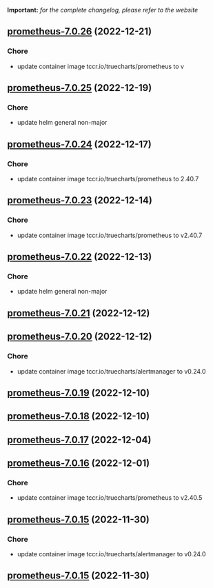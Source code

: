 **Important:**
*for the complete changelog, please refer to the website*




## [prometheus-7.0.26](https://github.com/truecharts/charts/compare/uptimerobot-prometheus-6.0.4...prometheus-7.0.26) (2022-12-21)

### Chore

- update container image tccr.io/truecharts/prometheus to v
  
  


## [prometheus-7.0.25](https://github.com/truecharts/charts/compare/prometheus-7.0.24...prometheus-7.0.25) (2022-12-19)

### Chore

- update helm general non-major
  
  


## [prometheus-7.0.24](https://github.com/truecharts/charts/compare/prometheus-7.0.23...prometheus-7.0.24) (2022-12-17)

### Chore

- update container image tccr.io/truecharts/prometheus to 2.40.7
  
  


## [prometheus-7.0.23](https://github.com/truecharts/charts/compare/uptimerobot-prometheus-6.0.3...prometheus-7.0.23) (2022-12-14)

### Chore

- update container image tccr.io/truecharts/prometheus to v2.40.7
  
  


## [prometheus-7.0.22](https://github.com/truecharts/charts/compare/prometheus-7.0.21...prometheus-7.0.22) (2022-12-13)

### Chore

- update helm general non-major
  
  


## [prometheus-7.0.21](https://github.com/truecharts/charts/compare/prometheus-7.0.20...prometheus-7.0.21) (2022-12-12)




## [prometheus-7.0.20](https://github.com/truecharts/charts/compare/prometheus-7.0.19...prometheus-7.0.20) (2022-12-12)

### Chore

- update container image tccr.io/truecharts/alertmanager to v0.24.0
  
  


## [prometheus-7.0.19](https://github.com/truecharts/charts/compare/prometheus-7.0.18...prometheus-7.0.19) (2022-12-10)




## [prometheus-7.0.18](https://github.com/truecharts/charts/compare/prometheus-7.0.17...prometheus-7.0.18) (2022-12-10)




## [prometheus-7.0.17](https://github.com/truecharts/charts/compare/prometheus-7.0.16...prometheus-7.0.17) (2022-12-04)




## [prometheus-7.0.16](https://github.com/truecharts/charts/compare/prometheus-7.0.15...prometheus-7.0.16) (2022-12-01)

### Chore

- update container image tccr.io/truecharts/prometheus to v2.40.5
  
  


## [prometheus-7.0.15](https://github.com/truecharts/charts/compare/prometheus-7.0.12...prometheus-7.0.15) (2022-11-30)

### Chore

- update container image tccr.io/truecharts/alertmanager to v0.24.0
  
  


## [prometheus-7.0.15](https://github.com/truecharts/charts/compare/prometheus-7.0.12...prometheus-7.0.15) (2022-11-30)

